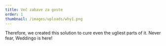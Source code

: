 ```yaml
---
title: Več zabave za goste
order: 1
thumbnail: /images/uploads/why1.png
---
```

Therefore, we created this solution to cure even the ugliest parts of it.
Never fear, Weddingo is here!